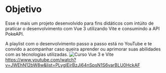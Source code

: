 # Objetivo

Esse é mais um projeto desenvolvido para fins didáticos com intúito de praticar o desenvolvimento com Vue 3 utilizando Vite e consumindo a API PokeAPI.

A playlist com o desenvolvimento passo a passo está no YouTube e te convido a acompanhar caso queira aprender ou aprimorar suas abilidades com as técnologias utilizadas.
<img src="https://user-images.githubusercontent.com/44410208/213874225-3556aefc-cd31-428b-aa2c-787289d8e4a3.png" alt="Curso Vue 3 e Vite">
https://www.youtube.com/watch?v=JWEhN12bW8w&list=PLygIEirBzJi64nSpsN1S6varBLU0HckAF
